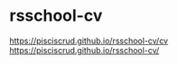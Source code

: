 # rsschool-cv
https://pisciscrud.github.io/rsschool-cv/cv
https://pisciscrud.github.io/rsschool-cv/
